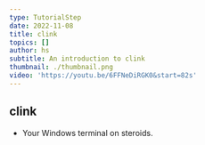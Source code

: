 ```yaml
---
type: TutorialStep
date: 2022-11-08
title: clink
topics: []
author: hs
subtitle: An introduction to clink
thumbnail: ./thumbnail.png
video: 'https://youtu.be/6FFNeDiRGK0&start=82s'
---
```


## clink

* Your Windows terminal on steroids.
